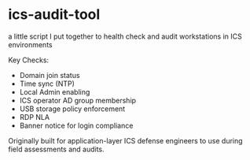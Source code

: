 # ics-audit-tool
a little script I put together to health check and audit workstations in ICS environments

Key Checks:
- Domain join status
- Time sync (NTP)
- Local Admin enabling
- ICS operator AD group membership
- USB storage policy enforcement
- RDP NLA
- Banner notice for login compliance

Originally built for application-layer ICS defense engineers to use during field assessments and audits.
